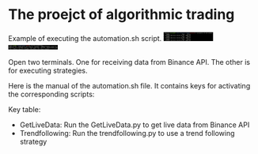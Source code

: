 # The proejct of algorithmic trading


Example of executing the automation.sh script.
<img src="getdata.png" alt="Demo of getting live data" width="100"/>
<img src="strategy_demo.png" alt="Demo of using strategy script" width="100">

Open two terminals. One for receiving data from Binance API. The other is for executing strategies.

Here is the manual of the automation.sh file. It contains keys for activating the corresponding scripts:

Key table:
- GetLiveData: Run the GetLiveData.py to get live data from Binance API
- Trendfollowing: Run the trendfollowing.py to use a trend following strategy
